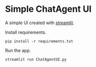 # Simple ChatAgent UI

A simple UI created with [streamlit](https://streamlit.io/).

Install requirements.

```shell
pip install -r requirements.txt
```

Run the app.

```shell
streamlit run ChatAgentUI.py
```